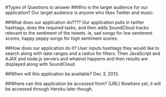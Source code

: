 #Types of Questions to answer
##Who is the target audience for our application?
Our target audience is anyone who likes Twitter and music. 

##What does our application do????
Our application pulls in twitter hashtags, does the required tasks, and then adds SoundCloud tracks relevant to the sentiment of the tweets. ie, sad songs for low sentiment scores, happy peppy songs for high sentiment scores.

##How does our application do it?
User inputs hashtags they would like to search along with date ranges and a radius for filters. Then JavaScript and AJAX and node.js servers and whatnot happens and then results are displayed along with SoundCloud.

##When will this application be available?
Dec 3, 2013.

##Where can this application be accessed from? (URL)
Nowhere yet, it will be accessed through Heroku later though.